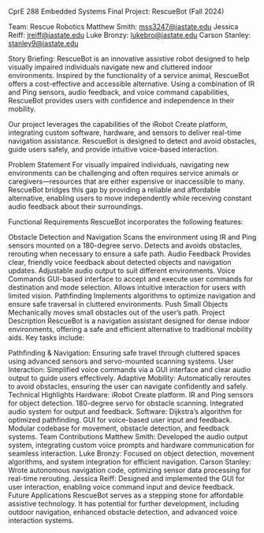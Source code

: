 CprE 288 Embedded Systems Final Project: RescueBot (Fall 2024)

Team: Rescue Robotics
Matthew Smith: mss3247@iastate.edu
Jessica Reiff: jreiff@iastate.edu
Luke Bronzy: lukebro@iastate.edu
Carson Stanley: stanley9@iastate.edu

Story
Briefing: RescueBot is an innovative assistive robot designed to help visually impaired individuals navigate new and cluttered indoor environments. Inspired by the functionality of a service animal, RescueBot offers a cost-effective and accessible alternative. Using a combination of IR and Ping sensors, audio feedback, and voice command capabilities, RescueBot provides users with confidence and independence in their mobility.

Our project leverages the capabilities of the iRobot Create platform, integrating custom software, hardware, and sensors to deliver real-time navigation assistance. RescueBot is designed to detect and avoid obstacles, guide users safely, and provide intuitive voice-based interaction.

Problem Statement
For visually impaired individuals, navigating new environments can be challenging and often requires service animals or caregivers—resources that are either expensive or inaccessible to many. RescueBot bridges this gap by providing a reliable and affordable alternative, enabling users to move independently while receiving constant audio feedback about their surroundings.

Functional Requirements
RescueBot incorporates the following features:

Obstacle Detection and Navigation
Scans the environment using IR and Ping sensors mounted on a 180-degree servo.
Detects and avoids obstacles, rerouting when necessary to ensure a safe path.
Audio Feedback
Provides clear, friendly voice feedback about detected objects and navigation updates.
Adjustable audio output to suit different environments.
Voice Commands
GUI-based interface to accept and execute user commands for destination and mode selection.
Allows intuitive interaction for users with limited vision.
Pathfinding
Implements algorithms to optimize navigation and ensure safe traversal in cluttered environments.
Push Small Objects
Mechanically moves small obstacles out of the user’s path.
Project Description
RescueBot is a navigation assistant designed for dense indoor environments, offering a safe and efficient alternative to traditional mobility aids. Key tasks include:

Pathfinding & Navigation: Ensuring safe travel through cluttered spaces using advanced sensors and servo-mounted scanning systems.
User Interaction: Simplified voice commands via a GUI interface and clear audio output to guide users effectively.
Adaptive Mobility: Automatically reroutes to avoid obstacles, ensuring the user can navigate confidently and safely.
Technical Highlights
Hardware:
iRobot Create platform.
IR and Ping sensors for object detection.
180-degree servo for obstacle scanning.
Integrated audio system for output and feedback.
Software:
Dijkstra’s algorithm for optimized pathfinding.
GUI for voice-based user input and feedback.
Modular codebase for movement, obstacle detection, and feedback systems.
Team Contributions
Matthew Smith: Developed the audio output system, integrating custom voice prompts and hardware communication for seamless interaction.
Luke Bronzy: Focused on object detection, movement algorithms, and system integration for efficient navigation.
Carson Stanley: Wrote autonomous navigation code, optimizing sensor data processing for real-time rerouting.
Jessica Reiff: Designed and implemented the GUI for user interaction, enabling voice command input and device feedback.
Future Applications
RescueBot serves as a stepping stone for affordable assistive technology. It has potential for further development, including outdoor navigation, enhanced obstacle detection, and advanced voice interaction systems.
